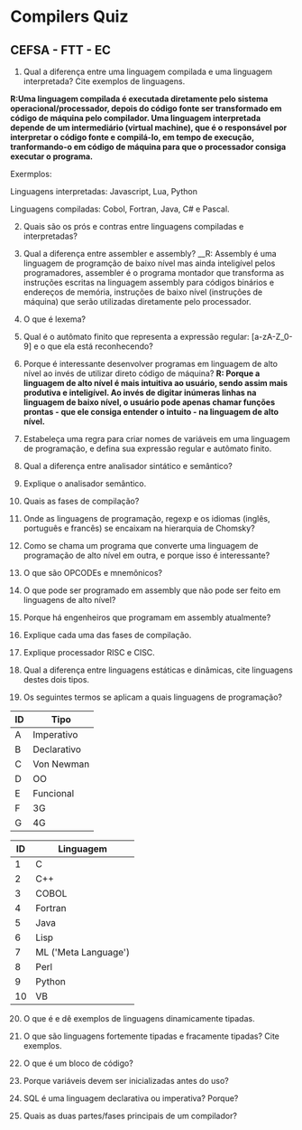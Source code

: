 # Compilers Quiz
## CEFSA - FTT - EC

1) Qual a diferença entre uma linguagem compilada e uma linguagem interpretada? Cite exemplos de linguagens.

__R:Uma linguagem compilada é executada diretamente pelo sistema operacional/processador, depois do código fonte ser transformado em código de máquina pelo compilador. Uma linguagem interpretada depende de um intermediário (virtual machine), que é o responsável por interpretar o código fonte e compilá-lo, em tempo de execução, tranformando-o em código de máquina para que o processador consiga executar o programa.__

Exermplos:

Linguagens interpretadas: Javascript, Lua, Python

Linguagens compiladas: Cobol, Fortran, Java, C# e Pascal.

2) Quais são os prós e contras entre linguagens compiladas e interpretadas?

3) Qual a diferença entre assembler e assembly?
__R: Assembly é uma linguagem de programção de baixo nível mas ainda inteligível pelos programadores, assembler é o programa montador
que transforma as instruções escritas na linguagem assembly para códigos binários e endereços de memória, instruções de baixo nível (instruções de máquina) que serão utilizadas diretamente pelo processador.

4) O que é lexema?

5) Qual é o autômato finito que representa a expressão regular: [a-zA-Z_0-9] e o que ela está reconhecendo?

6) Porque é interessante desenvolver programas em linguagem de alto nível ao invés de utilizar direto código de máquina? 
__R: Porque a linguagem de alto nível é mais intuitiva ao usuário, sendo assim mais produtiva e inteligível. Ao invés de digitar inúmeras linhas na linguagem de baixo nível, o usuário pode apenas chamar funções prontas - que ele consiga entender o intuito - na linguagem de alto nível.__

7) Estabeleça uma regra para criar nomes de variáveis em uma linguagem de programação, e defina sua expressão regular e autômato finito.

8) Qual a diferença entre analisador sintático e semântico?

9) Explique o analisador semântico.

10) Quais as fases de compilação?

11) Onde as linguagens de programação, regexp e os idiomas (inglês, português e francês) se encaixam na hierarquia de Chomsky?

12) Como se chama um programa que converte uma linguagem de programação de alto nível em outra, e porque isso é interessante?

13) O que são OPCODEs e mnemônicos?

14) O que pode ser programado em assembly que não pode ser feito em linguagens de alto nível?

15) Porque há engenheiros que programam em assembly atualmente?

16) Explique cada uma das fases de compilação.

17) Explique processador RISC e CISC.

18) Qual a diferença entre linguagens estáticas e dinâmicas, cite linguagens destes dois tipos.

19) Os seguintes termos se aplicam a quais linguagens de programação?

| ID | Tipo |
| ---|---| 
| A | Imperativo |
| B | Declarativo |
| C | Von Newman |
| D | OO |
| E | Funcional |
| F | 3G |
| G | 4G |
 
 | ID | Linguagem |
 | --- | --- |
 | 1 | C |
 | 2 | C++ |
 | 3 | COBOL |
 | 4 | Fortran |
 | 5 | Java |
 | 6 | Lisp |
 | 7 | ML ('Meta Language') |
 | 8 | Perl |
 | 9 | Python |
 |10 | VB |

20) O que é e dê exemplos de linguagens dinamicamente tipadas.

21) O que são linguagens fortemente tipadas e fracamente tipadas? Cite exemplos.

22) O que é um bloco de código?

23) Porque variáveis devem ser inicializadas antes do uso?

24) SQL é uma linguagem declarativa ou imperativa? Porque?

25) Quais as duas partes/fases principais de um compilador?

